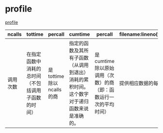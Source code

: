 # profile

[profile](https://docs.python.org/zh-cn/3/library/profile.html#profile)

| ncalls | tottime | percall | cumtime | percall | filename:lineno(function) |
| ------ | ------- | ------- | ------- | ------- | ------------------------- |
| 调用次数  | 在指定函数中消耗的总时间（不包括调用子函数的时间）   | 是 tottime 除以 ncalls 的商   |  指定的函数及其所有子函数（从调用到退出）消耗的累积时间。这个数字对于递归函数来说是准确的。       |    是 cumtime 除以原始调用（次数）的商（即：函数运行一次的平均时间）     |          提供相应数据的每个函数                 |
